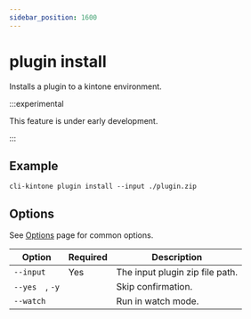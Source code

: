```yaml
---
sidebar_position: 1600
---
```


# plugin install

Installs a plugin to a kintone environment.

:::experimental

This feature is under early development.

:::

## Example

```shell
cli-kintone plugin install --input ./plugin.zip
```

## Options

See [Options](/guide/options) page for common options.

| Option          | Required | Description                     |
| --------------- | -------- | ------------------------------- |
| `--input`       | Yes      | The input plugin zip file path. |
| `--yes  `, `-y` |          | Skip confirmation.              |
| `--watch  `     |          | Run in watch mode.              |
